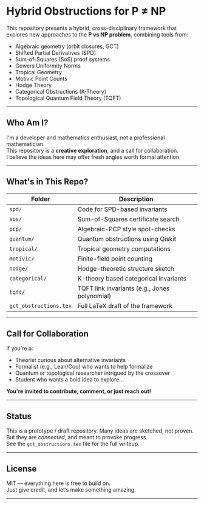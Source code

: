 # Hybrid Obstructions for P ≠ NP

This repository presents a hybrid, cross-disciplinary framework that explores new approaches to the **P vs NP problem**, combining tools from:

- Algebraic geometry (orbit closures, GCT)
- Shifted Partial Derivatives (SPD)
- Sum-of-Squares (SoS) proof systems
- Gowers Uniformity Norms
- Tropical Geometry
- Motivic Point Counts
- Hodge Theory
- Categorical Obstructions (K-Theory)
- Topological Quantum Field Theory (TQFT)

---

## Who Am I?

I'm a developer and mathematics enthusiast, not a professional mathematician.  
This repository is a **creative exploration**, and a call for collaboration.  
I believe the ideas here may offer fresh angles worth formal attention.

---

## What's in This Repo?

| Folder         | Description |
|----------------|-------------|
| `spd/`         | Code for SPD-based invariants |
| `sos/`         | Sum-of-Squares certificate search |
| `pcp/`         | Algebraic-PCP style spot-checks |
| `quantum/`     | Quantum obstructions using Qiskit |
| `tropical/`    | Tropical geometry computations |
| `motivic/`     | Finite-field point counting |
| `hodge/`       | Hodge-theoretic structure sketch |
| `categorical/` | K-theory based categorical invariants |
| `tqft/`        | TQFT link invariants (e.g., Jones polynomial) |
| `gct_obstructions.tex` | Full LaTeX draft of the framework |

---

## Call for Collaboration

If you're a:

- Theorist curious about alternative invariants
- Formalist (e.g., Lean/Coq) who wants to help formalize
- Quantum or topological researcher intrigued by the crossover
- Student who wants a bold idea to explore…

**You're invited to contribute, comment, or just reach out!**

---

## Status

This is a prototype / draft repository. Many ideas are sketched, not proven.  
But they are *connected*, and meant to provoke progress.  
See the `gct_obstructions.tex` file for the full writeup.

---

## License

MIT — everything here is free to build on.  
Just give credit, and let’s make something amazing.

---

